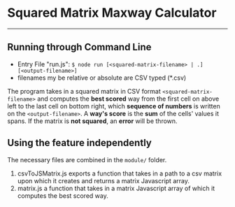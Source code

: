 # Squared Matrix Maxway Calculator

---

## Running through Command Line

- Entry File "run.js": `$ node run [<squared-matrix-filename> | .] [<output-filename>]`
- filenames my be relative or absolute are CSV typed (\*.csv)

The program takes in a squared matrix in CSV format `<squared-matrix-filename>` and computes the **best scored** way from the first cell on above left to the last cell on bottom right, which **sequence of numbers** is written on the `<output-filename>`.
A **way's score** is the **sum** of the cells' values it spans.
If the matrix is **not squared**, an **error** will be thrown.

## Using the feature independently

The necessary files are combined in the `module/` folder.

1. csvToJSMatrix.js exports a function that takes in a path to a csv matrix upon which it creates and returns a matrix Javascript array.
2. matrix.js a function that takes in a matrix Javascript array of which it computes the best scored way.
